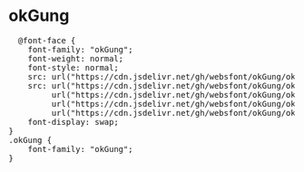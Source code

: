 # okGung

<pre>
  @font-face {
    font-family: "okGung";
    font-weight: normal;
    font-style: normal;
    src: url("https://cdn.jsdelivr.net/gh/websfont/okGung/okGung.eot");
    src: url("https://cdn.jsdelivr.net/gh/websfont/okGung/okGung.eot?#iefix") format("embedded-opentype"),
         url("https://cdn.jsdelivr.net/gh/websfont/okGung/okGung.woff2") format("woff2"),
         url("https://cdn.jsdelivr.net/gh/websfont/okGung/okGung.woff") format("woff"),
         url("https://cdn.jsdelivr.net/gh/websfont/okGung/okGung.ttf") format("truetype");
    font-display: swap;
} 
.okGung {
    font-family: "okGung";
}
</pre>
